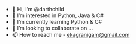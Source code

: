 - 👋 Hi, I’m @darthchild
- 👀 I’m interested in Python, Java & C#
- 🌱 I’m currently learning Python & C#
- 💞️ I’m looking to collaborate on ...
- 📫 How to reach me - ekagranigam@gmail.com

<!---
darthchild/darthchild is a ✨ special ✨ repository because its `README.md` (this file) appears on your GitHub profile.
You can click the Preview link to take a look at your changes.
--->
